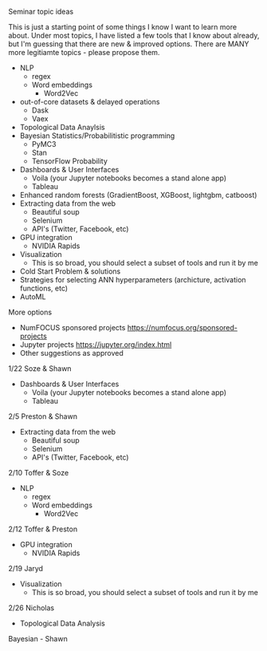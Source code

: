 Seminar topic ideas

This is just a starting point of some things I know I want to learn more about.  Under most topics, I have listed a few tools that I know about already, but I'm guessing that there are new & improved options.  There are MANY more legitiamte topics - please propose them.


- NLP
  - regex
  - Word embeddings
    - Word2Vec
- out-of-core datasets & delayed operations
  - Dask
  - Vaex
- Topological Data Anaylsis
- Bayesian Statistics/Probabilitistic programming
  - PyMC3
  - Stan
  - TensorFlow Probability
- Dashboards & User Interfaces
  - Voila (your Jupyter notebooks becomes a stand alone app)
  - Tableau
- Enhanced random forests (GradientBoost, XGBoost, lightgbm, catboost)
- Extracting data from the web
  - Beautiful soup
  - Selenium
  - API's (Twitter, Facebook, etc)
- GPU integration
  - NVIDIA Rapids
- Visualization
  - This is so broad, you should select a subset of tools and run it by me
- Cold Start Problem & solutions
- Strategies for selecting ANN hyperparameters (archicture, activation functions, etc)
- AutoML
  

More options
- NumFOCUS sponsored projects https://numfocus.org/sponsored-projects
- Jupyter projects https://jupyter.org/index.html
- Other suggestions as approved


1/22
Soze & Shawn
- Dashboards & User Interfaces
  - Voila (your Jupyter notebooks becomes a stand alone app)
  - Tableau
  
  
2/5
Preston & Shawn
- Extracting data from the web
  - Beautiful soup
  - Selenium
  - API's (Twitter, Facebook, etc)
  
2/10
Toffer & Soze
- NLP
  - regex
  - Word embeddings
    - Word2Vec
    
    
2/12
Toffer & Preston
- GPU integration
  - NVIDIA Rapids
  
2/19
Jaryd
- Visualization
  - This is so broad, you should select a subset of tools and run it by me
  

2/26
Nicholas
- Topological Data Analysis


Bayesian - Shawn
